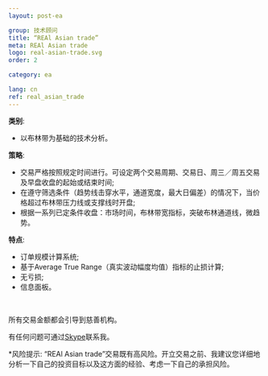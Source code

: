```yaml
---
layout: post-ea

group: 技术顾问
title: “REAl Asian trade”
meta: REAl Asian trade
logo: real-asian-trade.svg
order: 2

category: ea

lang: cn
ref: real_asian_trade
---
```


**类别**:
  - 以布林带为基础的技术分析。

**策略**:
  - 交易严格按照规定时间进行。可设定两个交易周期、交易日、周三／周五交易及早盘收盘的起始或结束时间;
  - 在遵守筛选条件（趋势线击穿水平，通道宽度，最大日偏差）的情况下，当价格超过布林带压力线或支撑线时开盘;
  - 根据一系列已定条件收盘：市场时间，布林带宽指标，突破布林通道线，微趋势。

**特点**:
  - 订单规模计算系统;
  - 基于Average True Range（真实波动幅度均值）指标的止损计算;
  - 无亏损;
  - 信息面板。

<a data-fancybox="gallery" href="/img/ea/ru/GBPAUD-Strategy-Tester-Report-REAl-Asian-trade-(ENG).png"><img src="/img/ea/ru/GBPAUD-Strategy-Tester-Report-REAl-Asian-trade-(ENG).png" alt=""></a>
<a data-fancybox="gallery" href="/img/ea/ru/GBPAUD-Strategy-Tester-Report-Graph-REAl-Asian-trade-(ENG).png"><img src="/img/ea/ru/GBPAUD-Strategy-Tester-Report-Graph-REAl-Asian-trade-(ENG).png" alt=""></a>
<a data-fancybox="gallery" href="/img/ea/ru/GBPCAD-Strategy-Tester-Report-REAl-Asian-trade-(ENG).png"><img src="/img/ea/ru/GBPCAD-Strategy-Tester-Report-REAl-Asian-trade-(ENG).png" alt=""></a>
<a data-fancybox="gallery" href="/img/ea/ru/GBPCAD-Strategy-Tester-Report-Graph-REAl-Asian-trade-(ENG).png"><img src="/img/ea/ru/GBPCAD-Strategy-Tester-Report-Graph-REAl-Asian-trade-(ENG).png" alt=""></a>
<a data-fancybox="gallery" href="/img/ea/ru/GBPCHF-Strategy-Tester-Report-REAl-Asian-trade-(ENG).png"><img src="/img/ea/ru/GBPCHF-Strategy-Tester-Report-REAl-Asian-trade-(ENG).png" alt=""></a>
<a data-fancybox="gallery" href="/img/ea/ru/GBPCHF-Strategy-Tester-Report-Graph-REAl-Asian-trade-(ENG).png"><img src="/img/ea/ru/GBPCHF-Strategy-Tester-Report-Graph-REAl-Asian-trade-(ENG).png" alt=""></a>


所有交易金额都会引导到慈善机构。

有任何问题可通过<a href="skype:chutkoy89?chat" target="_blank">Skype</a>联系我。

*风险提示: “REAl Asian trade”交易既有高风险。开立交易之前、我建议您详细地分析一下自己的投资目标以及这方面的经验、考虑一下自己的承担风险。
